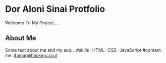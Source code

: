 # Dor Aloni Sinai Protfolio
Welcome To My Project.....
## About Me
Some text about me and my exp...
#skills
-HTML
-CSS
-JavaScript
#contact me:
itamar@hackeru.co.il
